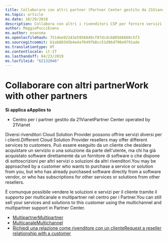 ```yaml
---
title: Collaborare con altri partner (Partner Center gestito da 21Vianet)
ms.topic: article
ms.date: 10/29/2018
description: Collabora con altri i rivenditori CSP per fornire servizi al cliente stesso.
author: MaggiePucciEvans
ms.author: evansma
ms.openlocfilehash: 751dee92243e5956849cf07dcdc680566660c5f3
ms.sourcegitcommit: b1ab80345b4e4af649fb8cc51d96d798e0791ade
ms.translationtype: HT
ms.contentlocale: it-IT
ms.lasthandoff: 04/23/2019
ms.locfileid: "62132046"
---
```

# <a name="work-with-other-partners"></a><span data-ttu-id="40e63-103">Collaborare con altri partner</span><span class="sxs-lookup"><span data-stu-id="40e63-103">Work with other partners</span></span>

<span data-ttu-id="40e63-104">**Si applica a**</span><span class="sxs-lookup"><span data-stu-id="40e63-104">**Applies to**</span></span>

-   <span data-ttu-id="40e63-105">Centro per i partner gestito da 21Vianet</span><span class="sxs-lookup"><span data-stu-id="40e63-105">Partner Center operated by 21Vianet</span></span>


<span data-ttu-id="40e63-106">Diversi rivenditori Cloud Solution Provider possono offrire servizi diversi per i clienti.</span><span class="sxs-lookup"><span data-stu-id="40e63-106">Different Cloud Solution Provider resellers may offer different services to customers.</span></span> <span data-ttu-id="40e63-107">Può essere eseguito da un cliente che desidera acquistare un servizio o una soluzione da parte dell'utente, ma chi ha già acquistato software direttamente da un fornitore di software o che dispone di sottoscrizioni per altri servizi o soluzioni da altri rivenditori.</span><span class="sxs-lookup"><span data-stu-id="40e63-107">You may be approached by a customer who wants to purchase a service or solution from you, but who has already purchased software directly from a software vendor, or who has subscriptions for other services or solutions from other resellers.</span></span> 

<span data-ttu-id="40e63-108">È comunque possibile vendere le soluzioni e servizi per il cliente tramite il supporto per multicanale e multipartner nel centro per i Partner.</span><span class="sxs-lookup"><span data-stu-id="40e63-108">You can still sell your services and solutions to this customer using the multichannel and multipartner support in Partner Center.</span></span>

-   [<span data-ttu-id="40e63-109">Multipartner</span><span class="sxs-lookup"><span data-stu-id="40e63-109">Multipartner</span></span>](multipartner.md)
-   [<span data-ttu-id="40e63-110">Multicanale</span><span class="sxs-lookup"><span data-stu-id="40e63-110">Multichannel</span></span>](multichannel.md)
-   [<span data-ttu-id="40e63-111">Richiedi una relazione come rivenditore con un cliente</span><span class="sxs-lookup"><span data-stu-id="40e63-111">Request a reseller relationship with a customer</span></span>](request-a-relationship-with-a-customer.md)
